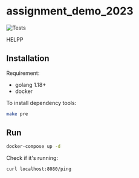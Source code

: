# assignment_demo_2023

![Tests](https://github.com/TikTokTechImmersion/assignment_demo_2023/actions/workflows/test.yml/badge.svg)

HELPP

## Installation

Requirement:

- golang 1.18+
- docker

To install dependency tools:

```bash
make pre
```

## Run

```bash
docker-compose up -d
```

Check if it's running:

```bash
curl localhost:8080/ping
```
